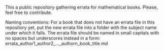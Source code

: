 This a public repository gathering errata for mathematical books. Please, feel free to contribute.

Naming conventions:
For a book that does not have an errata file in this repository yet, put the new errata file into a folder with the subject name under which it falls. The errata file should be named in small capitals with no spaces but underscores instead in a form:
errata_author1_author2_..._authorn_book_title.md
